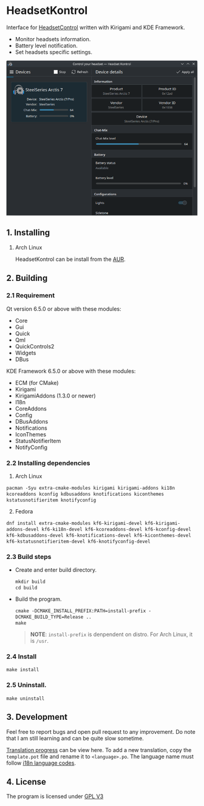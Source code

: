# HeadsetKontrol

Interface for [HeadsetControl](https://github.com/Sapd/HeadsetControl) written with Kirigami and KDE Framework.

* Monitor headsets information.
* Battery level notification.
* Set headsets specific settings.

![Screenshot](screenshot.png)

## 1. Installing
1. Arch Linux

   HeadsetKontrol can be install from the [AUR](https://aur.archlinux.org/packages/headsetkontrol).

## 2. Building
### 2.1 Requirement
Qt version 6.5.0 or above with these modules:

* Core
* Gui
* Quick
* Qml
* QuickControls2
* Widgets
* DBus

KDE Framework 6.5.0 or above with these modules:

* ECM (for CMake)
* Kirigami
* KirigamiAddons (1.3.0 or newer)
* I18n
* CoreAddons
* Config
* DBusAddons
* Notifications
* IconThemes
* StatusNotifierItem
* NotifyConfig

### 2.2 Installing dependencies

1. Arch Linux
```
pacman -Syu extra-cmake-modules kirigami kirigami-addons ki18n kcoreaddons kconfig kdbusaddons knotifications kiconthemes kstatusnotifieritem knotifyconfig
```

2. Fedora
```
dnf install extra-cmake-modules kf6-kirigami-devel kf6-kirigami-addons-devel kf6-ki18n-devel kf6-kcoreaddons-devel kf6-kconfig-devel kf6-kdbusaddons-devel kf6-knotifications-devel kf6-kiconthemes-devel kf6-kstatusnotifieritem-devel kf6-knotifyconfig-devel
```

### 2.3 Build steps
- Create and enter build directory.

   ```
   mkdir build
   cd build
   ```

- Build the program.

   ```
   cmake -DCMAKE_INSTALL_PREFIX:PATH=install-prefix -DCMAKE_BUILD_TYPE=Release ..
   make
   ```

   > **NOTE**: `install-prefix` is denpendent on distro. For Arch Linux, it is `/usr`.

### 2.4 Install

   ```
   make install
   ```

### 2.5 Uninstall.
   ```
   make uninstall
   ```

## 3. Development

Feel free to report bugs and open pull request to any improvement. Do note that I am still learning and can be quite slow sometime.

[Translation progress](translation/Progress.md) can be view here. To add a new translation, copy the `template.pot` file and rename it to `<language>.po`. The language name must follow [i18n language codes](https://i18ns.com/languagecode.html).

## 4. License
The program is licensed under [GPL V3](LICENSE)
